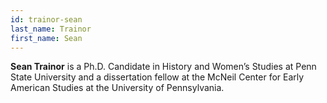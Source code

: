 ```yaml
---
id: trainor-sean
last_name: Trainor
first_name: Sean
---
```

**Sean Trainor** is a Ph.D. Candidate in History and Women’s Studies at Penn State University and a dissertation fellow at the McNeil Center for Early American Studies at the University of Pennsylvania.